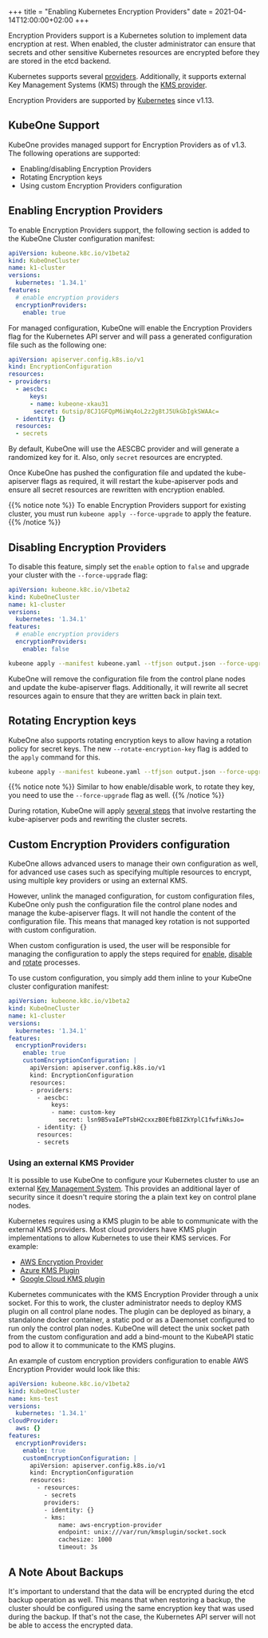 +++
title = "Enabling Kubernetes Encryption Providers"
date = 2021-04-14T12:00:00+02:00
+++

Encryption Providers support is a Kubernetes solution to implement data
encryption at rest. When enabled, the cluster administrator can ensure that
secrets and other sensitive Kubernetes resources are encrypted before they are
stored in the etcd backend.

Kubernetes supports several [providers][k8s-encryption-providers].
Additionally, it supports external Key Management Systems (KMS) through the
[KMS provider][kms-provider].

Encryption Providers are supported by [Kubernetes][k8s-encrypt-data] since
v1.13.

## KubeOne Support

KubeOne provides managed support for Encryption Providers as of v1.3.
The following operations are supported:

- Enabling/disabling Encryption Providers
- Rotating Encryption keys
- Using custom Encryption Providers configuration

## Enabling Encryption Providers

To enable Encryption Providers support, the following section is added to the
KubeOne Cluster configuration manifest:

```yaml
apiVersion: kubeone.k8c.io/v1beta2
kind: KubeOneCluster
name: k1-cluster
versions:
  kubernetes: '1.34.1'
features:
  # enable encryption providers
  encryptionProviders:
    enable: true
```

For managed configuration, KubeOne will enable the Encryption Providers flag
for the Kubernetes API server and will pass a generated configuration file such
as the following one:

```yaml
apiVersion: apiserver.config.k8s.io/v1
kind: EncryptionConfiguration
resources:
- providers:
  - aescbc:
      keys:
      - name: kubeone-xkau31
       secret: 6utsip/8CJ1GFQpM6iWq4oL2z2g8tJ5UkGbIgkSWAAc=
  - identity: {}
  resources:
  - secrets
```

By default, KubeOne will use the AESCBC provider and will generate a randomized
key for it. Also, only `secret` resources are encrypted.

Once KubeOne has pushed the configuration file and updated the kube-apiserver
flags as required, it will restart the kube-apiserver pods and ensure all
secret resources are rewritten with encryption enabled.

{{% notice note %}}
To enable Encryption Providers support for existing cluster, you must
run `kubeone apply --force-upgrade` to apply the feature.
{{% /notice %}}


## Disabling Encryption Providers

To disable this feature, simply set the `enable` option to `false` and upgrade
your cluster with the `--force-upgrade` flag:

```yaml
apiVersion: kubeone.k8c.io/v1beta2
kind: KubeOneCluster
name: k1-cluster
versions:
  kubernetes: '1.34.1'
features:
  # enable encryption providers
  encryptionProviders:
    enable: false
```

```bash
kubeone apply --manifest kubeone.yaml --tfjson output.json --force-upgrade
```

KubeOne will remove the configuration file from the control plane nodes and
update the kube-apiserver flags. Additionally, it will rewrite all secret
resources again to ensure that they are written back in plain text.

## Rotating Encryption keys

KubeOne also supports rotating encryption keys to allow having a rotation
policy for secret keys. The new `--rotate-encryption-key` flag is added to
the `apply` command for this.

```bash
kubeone apply --manifest kubeone.yaml --tfjson output.json --force-upgrade --rotate-encryption-key
```

{{% notice note %}}
Similar to how enable/disable work, to rotate they key, you need to use the
`--force-upgrade` flag as well.
{{% /notice %}}

During rotation, KubeOne will apply [several steps][k8s-rotating-key] that
involve restarting the kube-apiserver pods and rewriting the cluster secrets.

## Custom Encryption Providers configuration

KubeOne allows advanced users to manage their own configuration as well,
for advanced use cases such as specifying multiple resources to encrypt,
using multiple key providers or using an external KMS.

However, unlink the managed configuration, for custom configuration files,
KubeOne only push the configuration file the control plane nodes and manage the
kube-apiserver flags. It will not handle the content of the configuration file.
This means that managed key rotation is not supported with custom
configuration.

When custom configuration is used, the user will be responsible for managing
the configuration to apply the steps required for
[enable][k8s-encrypt-data-enable], [disable][k8s-encrypt-data-disable]
and [rotate][k8s-rotating-key] processes.

To use custom configuration, you simply add them inline to your KubeOne cluster
configuration manifest:

```yaml
apiVersion: kubeone.k8c.io/v1beta2
kind: KubeOneCluster
name: k1-cluster
versions:
  kubernetes: '1.34.1'
features:
  encryptionProviders:
    enable: true
    customEncryptionConfiguration: |
      apiVersion: apiserver.config.k8s.io/v1
      kind: EncryptionConfiguration
      resources:
      - providers:
        - aescbc:
            keys:
            - name: custom-key
              secret: lsn9B5vaIePTsbH2cxxzB0EfbBIZkYplC1fwfiNksJo=
        - identity: {}
        resources:
        - secrets
```
### Using an external KMS Provider

It is possible to use KubeOne to configure your Kubernetes cluster to use an external [Key Management System][Key-Management-System]. This provides an additional layer of security since it doesn't require storing the a plain text key on control plane nodes.

Kubernetes requires using a KMS plugin to be able to communicate with the external KMS providers. Most cloud providers have KMS plugin implementations to allow Kubernetes to use their KMS services. For example:
- [AWS Encryption Provider][AWS-Encryption-Provider]
- [Azure KMS Plugin][Azure-KMS-Plugin]
- [Google Cloud KMS plugin][Google-Cloud-KMS-plugin]

Kubernetes communicates with the KMS Encryption Provider through a unix socket. For this to work, the cluster administrator needs to deploy KMS plugin on all control plane nodes. The plugin can be deployed as binary, a standalone docker container, a static pod or as a Daemonset configured to run only the control plan nodes. KubeOne will detect the unix socket path from the custom configuration and add a bind-mount to the KubeAPI static pod to allow it to communicate to the KMS plugins.

An example of custom encryption providers configuration to enable AWS Encryption Provider would look like this:

```yaml
apiVersion: kubeone.k8c.io/v1beta2
kind: KubeOneCluster
name: kms-test
versions:
  kubernetes: '1.34.1'
cloudProvider:
  aws: {}
features:
  encryptionProviders:
    enable: true
    customEncryptionConfiguration: |
      apiVersion: apiserver.config.k8s.io/v1
      kind: EncryptionConfiguration
      resources:
        - resources:
          - secrets
          providers:
          - identity: {}
          - kms:
              name: aws-encryption-provider
              endpoint: unix:///var/run/kmsplugin/socket.sock
              cachesize: 1000
              timeout: 3s
```


## A Note About Backups

It's important to understand that the data will be encrypted during the etcd
backup operation as well. This means that when restoring a backup, the cluster
should be configured using the same encryption key that was used during the
backup. If that's not the case, the Kubernetes API server will not be able to
access the encrypted data.

[k8s-encryption-providers]: https://kubernetes.io/docs/tasks/administer-cluster/encrypt-data/#providers
[kms-provider]: https://kubernetes.io/docs/tasks/administer-cluster/kms-provider/
[k8s-encrypt-data]: https://kubernetes.io/docs/tasks/administer-cluster/encrypt-data/
[k8s-rotating-key]: https://kubernetes.io/docs/tasks/administer-cluster/encrypt-data/#rotating-a-decryption-key
[k8s-encrypt-data-enable]: https://kubernetes.io/docs/tasks/administer-cluster/encrypt-data/#encrypting-your-data
[k8s-encrypt-data-disable]: https://kubernetes.io/docs/tasks/administer-cluster/encrypt-data/#decrypting-all-data
[Key-Management-System]: https://kubernetes.io/docs/tasks/administer-cluster/kms-provider/
[AWS-Encryption-Provider]: https://github.com/kubernetes-sigs/aws-encryption-provider
[Azure-KMS-Plugin]: https://github.com/Azure/kubernetes-kms
[Google-Cloud-KMS-plugin]: https://github.com/GoogleCloudPlatform/k8s-cloudkms-plugin
